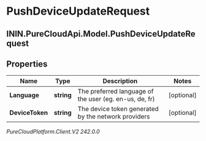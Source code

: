 # PushDeviceUpdateRequest

## ININ.PureCloudApi.Model.PushDeviceUpdateRequest

## Properties

|Name | Type | Description | Notes|
|------------ | ------------- | ------------- | -------------|
| **Language** | **string** | The preferred language of the user (eg. en-us, de, fr) | [optional] |
| **DeviceToken** | **string** | The device token generated by the network providers | [optional] |



_PureCloudPlatform.Client.V2 242.0.0_

